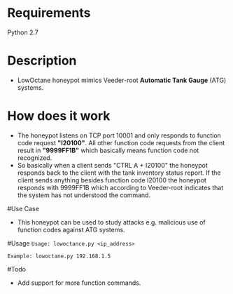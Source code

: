 # Requirements
Python 2.7

# Description
* LowOctane honeypot mimics Veeder-root **Automatic Tank Gauge** (ATG) systems.

# How does it work
* The honeypot listens on TCP port 10001 and only responds to function code request **"I20100"**.
All other function code requests from the client result in **"9999FF1B"** which basically means function code not recognized.
* So basically when a client sends "CTRL A + I20100" the honeypot responds back to the client with the tank inventory status report. If the client sends anything besides function code I20100 the honeypot responds with 9999FF1B which according to Veeder-root indicates that the system has not understood the command.

#Use Case
* This honeypot can be used to study attacks e.g. malicious use of function codes against ATG systems.

#Usage
`Usage: lowoctance.py <ip_address>`

`Example: lowoctane.py 192.168.1.5`

#Todo
* Add support for more function commands.

